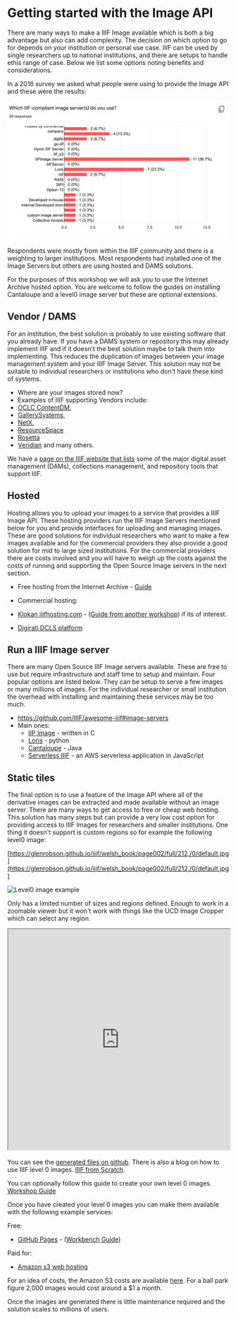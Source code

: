 # Getting started with the Image API

There are many ways to make a IIIF Image available which is both a big advantage but also can add complexity. The decision on which option to go for depends on your institution or personal use case. IIIF can be used by single researchers up to national institutions, and there are setups to handle ethis range of case. Below we list some options noting benefits and considerations.

In a 2018 survey we asked what people were using to provide the Image API and these were the results:

<img src="imgs/img_server_use.png" alt="Use of image servers" class="standout-image"/>

Respondents were mostly from within the IIIF community and there is a weighting to larger institutions. Most respondents had installed one of the Image Servers but others are using hosted and DAMS solutions.

For the purposes of this workshop we will ask you to use the Internet Archive hosted option. You are welcome to follow the guides on installing Cantaloupe and a level0 image server but these are optional extensions.

## Vendor / DAMS

For an institution, the best solution is probably to use existing software that you already have. If you have a DAMS system or repository this may already implement IIIF and if it doesn't the best solution maybe to talk them into implementing. This reduces the duplication of images between your image management system and your IIIF Image Server. This solution may not be suitable to individual researchers or institutions who don't have these kind of systems.

 * Where are your images stored now?
 * Examples of IIIF supporting Vendors include:
  * [OCLC ContentDM](https://www.oclc.org/en/contentdm/iiif.html),
  * [GallerySystems](https://www.gallerysystems.com/iiif-what-is-it-and-what-does-it-do/),
  * [NetX](https://www.netx.net/blog/iiif_museums_dams),
  * [ResourceSpace](https://www.resourcespace.com/knowledge-base/api/iiif)
  * [Rosetta](https://knowledge.exlibrisgroup.com/Rosetta/Training/What%27s_New_Videos/Rosetta_5-3/IIIF_Image_Viewing)
  * [Veridian](https://veridiansoftware.com/news/veridian-joins-iiif-community/) and many others.

We have a [page on the IIIF website that lists](https://iiif.io/get-started/vendors/) some of the major digital asset management (DAMs), collections management, and repository tools that support IIIF.

## Hosted

Hosting allows you to upload your images to a service that provides a IIIF Image API. These hosting providers run the IIIF Image Servers mentioned below for you and provide interfaces for uploading and managing images. These are good solutions for individual researchers who want to make a few images available and for the commercial providers they also provide a good solution for mid to large sized institutions. For the commercial providers there are costs involved and you will have to weigh up the costs against the costs of running and supporting the Open Source Image servers in the next section.

 * Free hosting from the Internet Archive - [Guide](https://training.iiif.io/iiif-online-workshop/day-two/image-servers/iiif-hosting-ia.html)

 * Commercial hosting:
  * [Klokan iiifhosting.com](https://www.iiifhosting.com/) - ([Guide from another workshop](https://training.iiif.io/iiif-1-day-workshop/image-api/iiif-hosting-saas.html)) if its of interest.
  * [Digirati DCLS platform](https://dlcs.info/)

## Run a IIIF Image server

There are many Open Source IIIF Image servers available. These are free to use but require infrastructure and staff time to setup and maintain. Four popular options are listed below. They can be setup to serve a few images or many millions of images. For the individual researcher or small institution the overhead with installing and maintaining these services may be too much.

 * https://github.com/IIIF/awesome-iiif#image-servers
 * Main ones:
   * [IIP Image](https://iipimage.sourceforge.io/) - written in C
   * [Loris](https://github.com/loris-imageserver/loris) - python
   * [Cantaloupe](https://cantaloupe-project.github.io/) - Java
   * [Serverless IIIF](https://github.com/samvera/serverless-iiif) - an AWS serverless application in JavaScript

## Static tiles

The final option is to use a feature of the Image API where all of the derivative images can be extracted and made available without an image server. There are many ways to get access to free or cheap web hosting. This solution has many steps but can provide a very low cost option for providing access to IIIF Images for researchers and smaller institutions. One thing it doesn't support is custom regions so for example the following level0 image:

 [https://glenrobson.github.io/iiif/welsh_book/page002/full/212,/0/default.jpg](https://glenrobson.github.io/iiif/welsh_book/page002/full/212,/0/default.jpg)

 ![Level0 image example](https://glenrobson.github.io/iiif/welsh_book/page002/full/212,/0/default.jpg)

Only has a limited number of sizes and regions defined. Enough to work in a zoomable viewer but it won't work with things like the UCD Image Cropper which can select any region.

<iframe src="https://iiif.gdmrdigital.com/openseadragon/index.html?image=https://glenrobson.github.io/iiif/welsh_book/page002/info.json" width="100%" height="500px"></iframe>

You can see the [generated files on github](https://github.com/glenrobson/glenrobson.github.io/tree/master/iiif/welsh_book/page002/). There is also a blog on how to use IIIF level 0 images. [IIIF from Scratch](https://glenrobson.github.io/iiif/2018/01/12/iiif-from-scrtach.html).

You can optionally follow this guide to create your own level 0 images. [Workshop Guide](https://training.iiif.io/iiif-online-workshop/day-two/image-servers/level0-workbench.html)

Once you have created your level 0 images you can make them available with the following example services:

Free:
 * [GitHub Pages](https://pages.github.com/) - ([Workbench Guide](https://training.iiif.io/iiif-online-workshop/day-two/image-servers/level0-workbench.html))

Paid for:
 * [Amazon s3 web hosting](https://docs.aws.amazon.com/AmazonS3/latest/dev/WebsiteHosting.html)

For an idea of costs, the Amazon S3 costs are available [here](https://aws.amazon.com/s3/pricing/). For a ball park figure 2,000 images would cost around a $1 a month.

Once the images are generated there is little maintenance required and the solution scales to millions of users.
